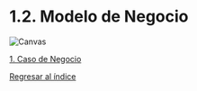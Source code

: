 # 1.2. Modelo de Negocio

![Canvas](https://www.canva.com/design/DAFpYosd5Ec/mGO80s_LBcU8SRmFLT2DOA/edit?utm_content=DAFpYosd5Ec&utm_campaign=designshare&utm_medium=link2&utm_source=sharebutton)

[1. Caso de Negocio](../1.md)

[Regresar al índice](../README.md)
